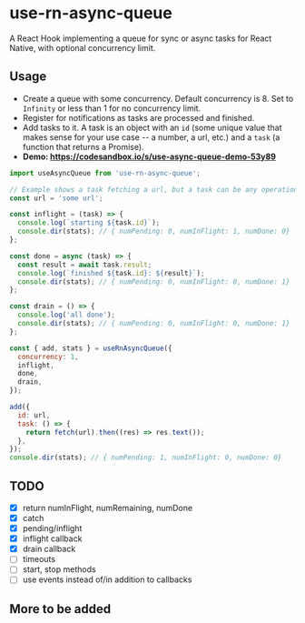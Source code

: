 # use-rn-async-queue

A React Hook implementing a queue for sync or async tasks for React Native, with optional
concurrency limit.

## Usage

- Create a queue with some concurrency. Default concurrency is 8. Set to
  `Infinity` or less than 1 for no concurrency limit.
- Register for notifications as tasks are processed and finished.
- Add tasks to it. A task is an object with an `id` (some unique value that
  makes sense for your use case -- a number, a url, etc.) and a `task` (a
  function that returns a Promise).
- **Demo: https://codesandbox.io/s/use-async-queue-demo-53y89**

```javascript
import useAsyncQueue from 'use-rn-async-queue';

// Example shows a task fetching a url, but a task can be any operation.
const url = 'some url';

const inflight = (task) => {
  console.log(`starting ${task.id}`);
  console.dir(stats); // { numPending: 0, numInFlight: 1, numDone: 0}
};

const done = async (task) => {
  const result = await task.result;
  console.log(`finished ${task.id}: ${result}`);
  console.dir(stats); // { numPending: 0, numInFlight: 0, numDone: 1}
};

const drain = () => {
  console.log('all done');
  console.dir(stats); // { numPending: 0, numInFlight: 0, numDone: 1}
};

const { add, stats } = useRnAsyncQueue({
  concurrency: 1,
  inflight,
  done,
  drain,
});

add({
  id: url,
  task: () => {
    return fetch(url).then((res) => res.text());
  },
});
console.dir(stats); // { numPending: 1, numInFlight: 0, numDone: 0}
```

## TODO

- [x] return numInFlight, numRemaining, numDone
- [x] catch
- [x] pending/inflight
- [x] inflight callback
- [x] drain callback
- [ ] timeouts
- [ ] start, stop methods
- [ ] use events instead of/in addition to callbacks

## More to be added
